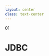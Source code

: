 ```yaml
---
layout: center
class: text-center
---
```


<span class='text-6xl font-extrabold color-orange p-4 border border-solid border-orange rounded-lg'>
01
</span>

<h1 class='font-bold mt-12'>
JDBC
</h1>
